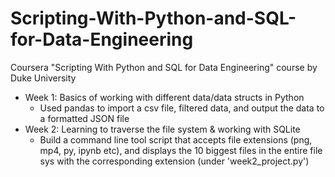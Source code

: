 # Scripting-With-Python-and-SQL-for-Data-Engineering
Coursera "Scripting With Python and SQL for Data Engineering" course by Duke University 

- Week 1: Basics of working with different data/data structs in Python
  - Used pandas to import a csv file, filtered data, and output the data to a formatted JSON file 
- Week 2: Learning to traverse the file system & working with SQLite
  - Build a command line tool script that accepts file extensions (png, mp4, py, ipynb etc), and displays the 10 biggest files in the entire file sys with the corresponding extension (under 'week2_project.py')
